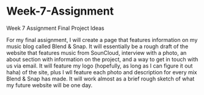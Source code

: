 # Week-7-Assignment
Week 7 Assignment Final Project Ideas

For my final assignment, I will create a page that features information on my music blog called Blend & Snap. 
It will essentially be a rough draft of the website that features music from SounCloud, interview with a photo, an about section
with information on the project, and a way to get in touch with us via email. It will feature my logo (hopefully, 
as long as I can figure it out haha) of the site, plus I wll feature each photo and description for every mix Blend & Snap has made. 
It will work almost as a brief rough sketch of what my future website will be one day. 
